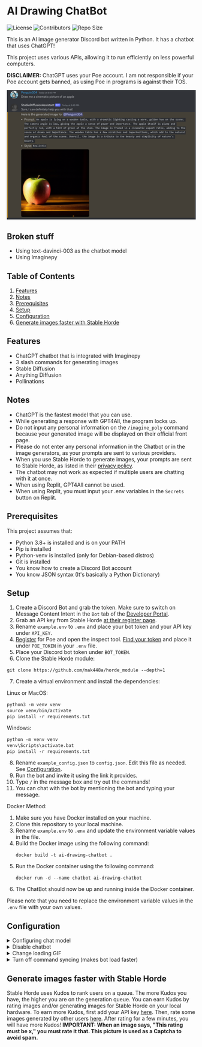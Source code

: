 # AI Drawing ChatBot

![License](https://img.shields.io/github/license/mak448a/Stable-Diffusion-Bot)
![Contributors](https://img.shields.io/github/contributors/mak448a/Stable-Diffusion-Bot)
![Repo Size](https://img.shields.io/github/repo-size/mak448a/Stable-Diffusion-Bot)

This is an AI image generator Discord bot written in Python. It has a chatbot that uses ChatGPT!

This project uses various APIs, allowing it to run efficiently on less powerful computers.

**DISCLAIMER:** ChatGPT uses your Poe account. I am not responsible if your Poe account gets banned, as using Poe in programs is against their TOS.

![Demo](demo.png)

## Broken stuff
- Using text-davinci-003 as the chatbot model
- Using Imaginepy

## Table of Contents
1. [Features](#Features)
2. [Notes](#Notes)
3. [Prerequisites](#Prerequisites)
4. [Setup](#Setup)
5. [Configuration](#Configuration)
6. [Generate images faster with Stable Horde](#Generate-images-faster-with-Stable-Horde)

## Features
- ChatGPT chatbot that is integrated with Imaginepy
- 3 slash commands for generating images
- Stable Diffusion
- Anything Diffusion
- Pollinations

## Notes
- ChatGPT is the fastest model that you can use.
- While generating a response with GPT4All, the program locks up.
- Do not input any personal information on the `/imagine_poly` command because your generated image will be displayed on their official front page.
- Please do not enter any personal information in the Chatbot or in the image generators, as your prompts are sent to various providers.
- When you use Stable Horde to generate images, your prompts are sent to Stable Horde, as listed in their [privacy policy](https://stablehorde.net/privacy).
- The chatbot may not work as expected if multiple users are chatting with it at once.
- When using Replit, GPT4All cannot be used.
- When using Replit, you must input your .env variables in the `Secrets` button on Replit.

## Prerequisites
This project assumes that:
- Python 3.8+ is installed and is on your PATH
- Pip is installed
- Python-venv is installed (only for Debian-based distros)
- Git is installed
- You know how to create a Discord Bot account
- You know JSON syntax (It's basically a Python Dictionary)

## Setup
1. Create a Discord Bot and grab the token. Make sure to switch on Message Content Intent in the `Bot` tab of the [Developer Portal](https://discord.com/developers/applications).
2. Grab an API key from Stable Horde [at their register page](https://stablehorde.net/register).
3. Rename `example.env` to `.env` and place your bot token and your API key under `API_KEY`.
4. [Register](https://poe.com) for Poe and open the inspect tool. [Find your token](https://github.com/ading2210/poe-api#finding-your-token) and place it under `POE_TOKEN` in your `.env` file.
5. Place your Discord bot token under `BOT_TOKEN`.
6. Clone the Stable Horde module:
```shell
git clone https://github.com/mak448a/horde_module --depth=1
```
7. Create a virtual environment and install the dependencies:

Linux or MacOS:
```shell
python3 -m venv venv
source venv/bin/activate
pip install -r requirements.txt
```

Windows:
```shell
python -m venv venv
venv\Scripts\activate.bat
pip install -r requirements.txt
```
8. Rename `example_config.json` to `config.json`. Edit this file as needed. See [Configuration](#Configuration).
9. Run the bot and invite it using the link it provides.
10. Type `/` in the message box and try out the commands!
11. You can chat with the bot by mentioning the bot and typing your message.

Docker Method:
1. Make sure you have Docker installed on your machine.
2. Clone this repository to your local machine.
3. Rename `example.env` to `.env` and update the environment variable values in the file.
4. Build the Docker image using the following command:
   ```shell
   docker build -t ai-drawing-chatbot .
   ```
5. Run the Docker container using the following command:
   ```shell
   docker run -d --name chatbot ai-drawing-chatbot
   ```
6. The ChatBot should now be up and running inside the Docker container.

Please note that you need to replace the environment variable values in the `.env` file with your own values.

## Configuration
<details><summary>Configuring chat model</summary>

Go to `config.json` and set the value of the key `"model"` to the desired model.

**Available Models**
- ChatGPT
- GPT4All
- text-davinci-003

The model name must be written exactly as listed here.
When using ChatGPT, you must sign up for a Poe account.

When you are done, the edited line should look like this:
```json
"model": "ChatGPT",
```
</details>
<details><summary>Disable chatbot</summary>

Go to `config.json` and set the value of the key `"chatbot"` to `false`.

It should look like this:
```json
"chatbot": false,
```
</details>
<details><summary>Change loading GIF</summary>

Go to `config.json` and set the value of the key `"loading_gif"` to the URL of your preferred GIF from Tenor.

It should look like this:
```json
"loading_gif": "https://tenor.com/your/favorite/loading/gif",
```
</details>
<details><summary>Turn off command syncing (makes bot load faster)</summary>

Go to `config.json` and set the value of the key `"sync"` to `false`.

It should look like this:
```json
"sync": false
```
</details>

## Generate images faster with Stable Horde
Stable Horde uses Kudos to rank users on a queue. The more Kudos you have, the higher you are on the generation queue.
You can earn Kudos by rating images and/or generating images for Stable Horde on your local hardware.
To earn more Kudos, first add your API key [here](https://tinybots.net/artbot/settings).
Then, rate some images generated by other users [here](https://tinybots.net/artbot/rate).
After rating for a few minutes, you will have more Kudos!
**IMPORTANT: When an image says, "This rating must be x," you must rate it that. This picture is used as a Captcha to avoid spam.**
